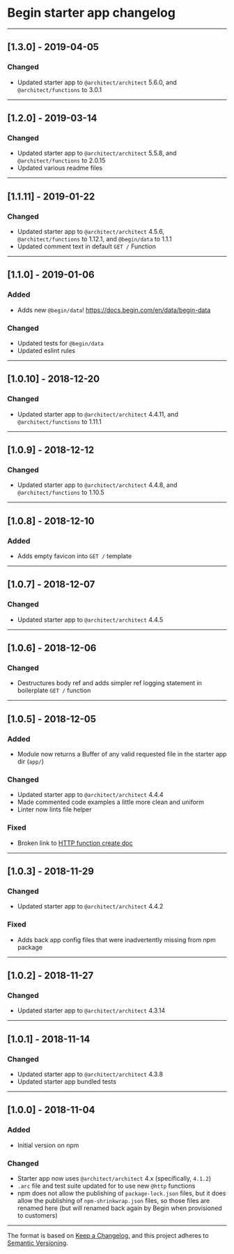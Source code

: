 # Begin starter app changelog

---

## [1.3.0] - 2019-04-05

### Changed

- Updated starter app to `@architect/architect` 5.6.0, and `@architect/functions` to 3.0.1


---

## [1.2.0] - 2019-03-14

### Changed

- Updated starter app to `@architect/architect` 5.5.8, and `@architect/functions` to 2.0.15
- Updated various readme files

---

## [1.1.11] - 2019-01-22

### Changed

- Updated starter app to `@architect/architect` 4.5.6, `@architect/functions` to 1.12.1, and `@begin/data` to 1.1.1
- Updated comment text in default `GET /` Function

---

## [1.1.0] - 2019-01-06

### Added

- Adds new `@begin/data`! https://docs.begin.com/en/data/begin-data

### Changed

- Updated tests for `@begin/data`
- Updated eslint rules

---

## [1.0.10] - 2018-12-20

### Changed

- Updated starter app to `@architect/architect` 4.4.11, and `@architect/functions` to 1.11.1

---

## [1.0.9] - 2018-12-12

### Changed

- Updated starter app to `@architect/architect` 4.4.8, and `@architect/functions` to 1.10.5

---

## [1.0.8] - 2018-12-10

### Added

- Adds empty favicon into `GET /` template

---

## [1.0.7] - 2018-12-07

### Changed

- Updated starter app to `@architect/architect` 4.4.5

---

## [1.0.6] - 2018-12-06

### Changed

- Destructures body ref and adds simpler ref logging statement in boilerplate `GET /` function

---

## [1.0.5] - 2018-12-05

### Added

- Module now returns a Buffer of any valid requested file in the starter app dir (`app/`)


### Changed

- Updated starter app to `@architect/architect` 4.4.4
- Made commented code examples a little more clean and uniform
- Linter now lints file helper


### Fixed

- Broken link to [HTTP function create doc](https://docs.begin.com/en/functions/http/)

---

## [1.0.3] - 2018-11-29

### Changed

- Updated starter app to `@architect/architect` 4.4.2


### Fixed

- Adds back app config files that were inadvertently missing from npm package

---

## [1.0.2] - 2018-11-27

### Changed

- Updated starter app to `@architect/architect` 4.3.14

---

## [1.0.1] - 2018-11-14

### Changed

- Updated starter app to `@architect/architect` 4.3.8
- Updated starter app bundled tests

---

## [1.0.0] - 2018-11-04

### Added

- Initial version on npm


### Changed

- Starter app now uses `@architect/architect` 4.x (specifically, `4.1.2`)
- `.arc` file and test suite updated for to use new `@http` functions
- npm does not allow the publishing of `package-lock.json` files, but it does allow the publishing of `npm-shrinkwrap.json` files, so those files are renamed here (but will renamed back again by Begin when provisioned to customers)

---

The format is based on [Keep a Changelog](https://keepachangelog.com/en/1.0.0/), and this project adheres to [Semantic Versioning](https://semver.org/spec/v2.0.0.html).
